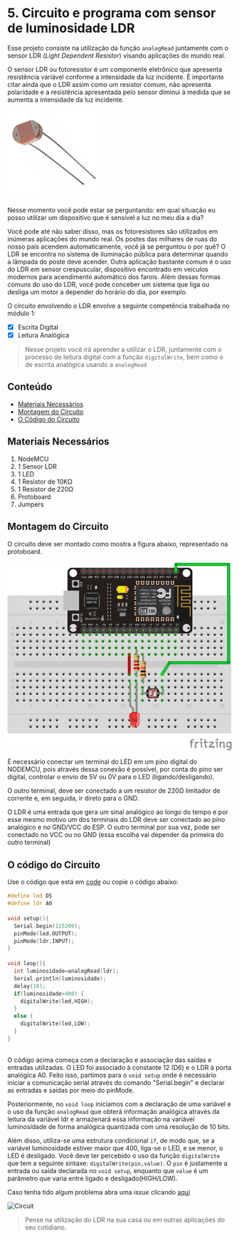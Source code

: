# 5. Circuito e programa com sensor de luminosidade LDR

Esse projeto consiste na utilização da função ```analogRead```  juntamente com o sensor LDR (_*Light Dependent Resistor*_) visando aplicações do mundo real.

O sensor LDR ou fotoresistor é um componente eletrônico que apresenta resistência variável conforme a  intensidade da luz incidente. É importante citar ainda que o LDR assim como um resistor comum, não apresenta polaridade e a resistência apresentada pelo sensor diminui à medida que se aumenta a intensidade da luz incidente.

![LDR](assets/LDR.jpg)

Nesse momento você pode estar se perguntando: em qual situação eu posso utilizar um dispositivo que é sensível a luz no meu dia a dia?

Você pode até não saber disso, mas os fotoresistores são utilizados em inúmeras aplicações do mundo real. Os postes das milhares de ruas do nosso país acendem automaticamente, você já se perguntou o por quê? O LDR se encontra no sistema de iluminação pública para determinar quando a lâmpada do poste deve acender. Outra aplicação bastante comum é o uso do LDR em sensor crespuscular, dispositivo encontrado em veículos modernos para acendimento automático dos farois. Além dessas formas comuns do uso do LDR, você pode conceber um sistema que liga ou desliga um motor a depender do horário do dia, por exemplo.

O circuito envolvendo o LDR envolve a seguinte competência trabalhada no módulo 1:

- [x] Escrita Digital
- [x] Leitura Analógica

> Nesse projeto você irá aprender a utilizar o LDR, juntamente com o processo de leitura digital com a função  ```digitalWrite```, bem como o de escrita analógica usando a  ```analogRead```
## Conteúdo
- [Materiais Necessários](#materiais-necessários)
- [Montagem do Circuito](#montagem-do-circuito)
- [O Código do Circuito](#o-c&oacute;-do-circuito)

## Materiais Necessários
1. NodeMCU
2. 1 Sensor LDR
3. 1 LED
4. 1 Resistor de 10KΩ
5. 1 Resistor de 220Ω
6. Protoboard
7. Jumpers

## Montagem do Circuito
O circuito deve ser montado como mostra a figura abaixo, representado na protoboard.

![Protoboard](assets/protoboard.png)

É necessário conectar um terminal do LED em um pino digital do NODEMCU, pois através dessa conexão é possível, por conta do pino ser digital, controlar o envio de 5V ou 0V para o LED (ligando/desligando).



O outro terminal, deve ser conectado a um resistor de 220Ω limitador de corrente e, em seguida, ir direto para o GND.

O LDR é uma entrada que gera um sinal analógico ao longo do tempo e por esse mesmo motivo um dos terminais do LDR deve ser conectado ao pino analógico e no GND/VCC do ESP. O outro terminal por sua vez, pode ser conectado no VCC ou no GND (essa escolha vai depender da primeira do outro terminal)

## O código do Circuito

Use o código que está em [code](code/code.ino) ou copie o código abaixo:
 
```C++
#define led D5
#define ldr A0

void setup(){
  Serial.begin(115200);
  pinMode(led,OUTPUT);
  pinMode(ldr,INPUT);
}

void loop(){
  int luminosidade=analogRead(ldr); 
  Serial.println(luminosidade);
  delay(10);
  if(luminosidade>400) {
    digitalWrite(led,HIGH);
  }
  else {
    digitalWrite(led,LOW);
  }
}
  
```
O código acima começa com a declaração e associação das saídas e entradas utilizadas. O LED foi associado à constante 12 (D6) e o LDR à porta analógica A0. Feito isso, partimos para o ```void setup``` onde é necessário iniciar a comunicação serial através do comando "Serial.begin" e declarar as entradas e saídas por meio do pinMode.

Posteriormente, no ```void loop``` iniciamos com a declaração de uma variável e o uso da função ```analogRead```  que obterá informação analógica através da leitura da variável ldr e armazenará essa informação na variável luminosidade de forma analógica quantizada com uma resolução de 10 bits. 

Além disso, utiliza-se uma estrutura condicional ```if```, de modo que, se a variável luminosidade estiver maior que 400,  liga-se o LED, e se menor, o LED é desligado. Você deve ter percebido o uso da função ```digitalWrite``` que tem a seguinte sintaxe: ```digitalWrite(pin,value)```. O ```pin``` é justamente a entrada ou saída declarada no ```void setup```, enquanto que ```value``` é um parâmetro que varia entre ligado e desligado(HIGH/LOW).


Caso tenha tido algum problema abra uma _issue_ clicando [aqui](https://github.com/PETEletricaUFBA/IoT/issues/new)

![Circuit](assets/circuit.gif)

> Pense na utilização do LDR na sua casa ou em outras aplicações do seu cotidiano. 
